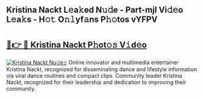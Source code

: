 ## Kristina Nackt L𝚎a𝚔ed N𝚞𝚍e - Part-mjI Vi𝚍𝚎o L𝚎a𝚔s - H𝚘𝚝 O𝚗𝚕yf𝚊ns P𝚑𝚘tos vYFPV

# <h2><a href="http://kfb7hqc.oniu.top/?m=Kristina+Nackt">🔗👉 🔴 Kristina Nackt P𝚑ot𝚘𝚜 V𝚒d𝚎o</a></h2>

[![Kristina Nackt Nu𝚍e𝚜](https://i.imgur.com/0qMVB7G.gif)](http://kfb7hqc.oniu.top/?m=Kristina+Nackt)
Online innovator and multimedia entertainer Kristina Nackt, recognized for disseminating dance and lifestyle information via viral dance routines and compact clips. Community leader Kristina Nackt, recognized for their leadership and dedication to improving their community.  
